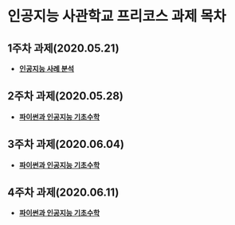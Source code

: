 # 인공지능 사관학교 프리코스 과제 목차

## 1주차 과제(2020.05.21)
- [**인공지능 사례 분석**](https://github.com/kimseonili/aischool/blob/master/1%EC%A3%BC%EC%B0%A8%EA%B3%BC%EC%A0%9C.ipynb)
## 2주차 과제(2020.05.28)
- [**파이썬과 인공지능 기초수학**](https://github.com/kimseonili/aischool/blob/master/2%E1%84%8C%E1%85%AE%E1%84%8E%E1%85%A1%E1%84%80%E1%85%AA%E1%84%8C%E1%85%A6.ipynb)
## 3주차 과제(2020.06.04)
- [**파이썬과 인공지능 기초수학**](https://github.com/kimseonili/aischool/blob/master/3%EC%A3%BC%EC%B0%A8_%EA%B3%BC%EC%A0%9C.ipynb)
## 4주차 과제(2020.06.11)
- [**파이썬과 인공지능 기초수학**](https://github.com/kimseonili/aischool/blob/master/4%EC%A3%BC%EC%B0%A8_%EA%B3%BC%EC%A0%9C.ipynb)
